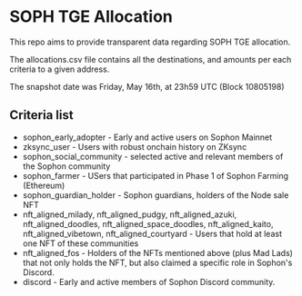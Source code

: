 # SOPH TGE Allocation

This repo aims to provide transparent data regarding SOPH TGE allocation.

The allocations.csv file contains all the destinations, and amounts per each criteria to a given address.

The snapshot date was Friday, May 16th, at 23h59 UTC (Block 10805198)

## Criteria list

- sophon_early_adopter - Early and active users on Sophon Mainnet
- zksync_user - Users with robust onchain history on ZKsync
- sophon_social_community - selected active and relevant members of the Sophon community
- sophon_farmer - USers that participated in Phase 1 of Sophon Farming (Ethereum)
- sophon_guardian_holder - Sophon guardians, holders of the Node sale NFT
- nft_aligned_milady, nft_aligned_pudgy, nft_aligned_azuki, nft_aligned_doodles, nft_aligned_space_doodles, nft_aligned_kaito, nft_aligned_vibetown, nft_aligned_courtyard - Users that hold at least one NFT of these communities
- nft_aligned_fos - Holders of the NFTs mentioned above (plus Mad Lads) that not only holds the NFT, but also claimed a specific role in Sophon's Discord.
- discord - Early and active members of Sophon Discord community.

